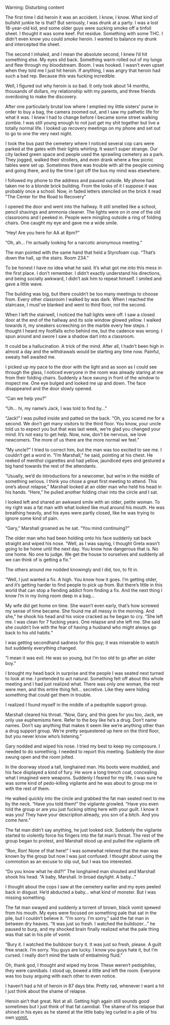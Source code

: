  Warning: Disturbing content

The first time I did heroin it was an accident. I know, I know. What kind of bullshit junkie lie is that? But seriously, I was drunk at a party. I was a lost 18-year-old kid, and some older guys were sucking smoke off a tinfoil sheet. I thought it was some keef. Pot residue. Something with some THC. I didn’t even know you could *smoke* heroin. I wanted to balance my drunk and intercepted the sheet. 

The second I inhaled, and I mean the absolute second, I knew I’d hit something else. My eyes slid back. Something warm rolled out of my lungs and flew through my bloodstream. Boom. I was hooked. I wasn’t even upset when they told me I just hit heroin. If anything, I was angry that heroin had such a bad rep. Because *this* was fucking incredible.

Well, I figured out why heroin is so bad. It only took about 14 months, thousands of dollars, my relationship with my parents, and three friends overdosing to make the discovery. 

After one particularly brutal low where I emptied my little sisters’ purse in order to buy a bag, the camera zoomed out, and I saw my pathetic life for what it was. I knew I had to change before I became some street walking zombie. I was still young enough to not just get my shit together but live a totally normal life. I looked up recovery meetings on my phone and set out to go to one the very next night. 

I took the bus past the cemetery where I noticed several cop cars were parked at the gates with their lights whirling. It wasn’t super strange. Our city lacked green space and people used the sprawling cemetery as a park. They jogged, walked their strollers, and even drank where a few picnic tables were set up. Sometimes there was trouble with all the people coming and going there, and by the time I got off the bus my mind was elsewhere.  

I followed my phone to the address and paused outside. My phone had taken me to a blonde brick building. From the looks of it I suppose it was probably once a school. Now, in faded letters stenciled on the brick it read “The Center for the Road to Recovery”

I opened the door and went into the hallway. It still smelled like a school, pencil shavings and ammonia cleaner. The lights were on in one of the old classrooms and I peeked in. People were mingling outside a ring of folding chairs. One caught my eye and gave me a wide smile. 

“Hey! Are you here for AA at 8pm?”

“Oh, ah... I’m actually looking for a narcotic anonymous meeting.” 

The man pointed with the same hand that held a Styrofoam cup. “That’s down the hall, up the stairs. Room 234.” 

To be honest I have no idea what he said. It’s what got me into this mess in the first place. I don’t remember. I didn’t exactly understand his directions, and being socially awkward, I didn’t ask him to repeat himself. I smiled and gave a little wave. 

The building was big, but there couldn’t be too many meetings to choose from. Every other classroom I walked by was dark. When I reached the staircase, I must’ve blanked and went to third floor, not the second. 

When I left the stairwell, I noticed the hall lights were off. I saw a closed door at the end of the hallway and its sole window glowed yellow. I walked towards it, my sneakers screeching on the marble every few steps. I thought I heard my footfalls echo behind me, but the cadence was wrong. I spun around and swore I saw a shadow dart into a classroom. 

It could be a hallucination. A trick of the mind. After all, I hadn’t been high in almost a day and the withdrawals would be starting any time now. Painful, sweaty hell awaited me. 

I picked up my pace to the door with the light and as soon as I could see through the glass, I noticed everyone in the room was already staring at me from their folding chairs. Suddenly a face swung in front of the window to inspect me. One eye bulged and looked me up and down. The face disappeared and the door slowly opened. 

“Can we help you?”

“Uh… hi, my name’s Jack, I was told to find by…”

“Jack!” I was pulled inside and patted on the back. “Oh, you scared me for a second. We don’t get many visitors to the third floor. You know, your uncle told us to expect you but that was last week, we’re glad you changed your mind. It’s not easy to get help. Now, now, don’t be nervous, we love newcomers. The more of us there are the more normal we feel.”

“My uncle?” I tried to correct him, but the man was too excited to see me. I couldn’t get a word in. “I’m Marshall,” he said, pointing at his chest. He reeked of menthol cigarettes and had yellow, jaundiced eyes and gestured a big hand towards the rest of the attendants. 

“Usually, we’d do introductions for a newcomer, but we’re in the middle of something serious. I think you chose a great first meeting to attend. This one’s about relapse,” Marshall looked at an older man who held his head in his hands. “Here,” he pulled another folding chair into the circle and I sat. 

I looked left and shared an awkward smile with an older, petite woman. To my right was a fat man with what looked like mud around his mouth. He was breathing heavily, and his eyes were partly closed, like he was trying to ignore some kind of pain. 

“Gary,” Marshall groaned as he sat. “You mind continuing?” 

The older man who had been holding onto his face suddenly sat back straight and wiped his nose. “Well, as I was saying, I thought Greta wasn’t going to be home until the next day. You know how dangerous that is. No one home. No one to judge. We get the house to ourselves and suddenly all we can think of is getting a fix.”

The others around me nodded knowingly and I did, too, to fit in. 

“Well, I just wanted a fix. A high. You know how it goes. I’m getting older, and it’s getting harder to find people to pick up from. But there’s little in this world that can stop a fiending addict from finding a fix. And the next thing I know I’m in my living room deep in a bag…

My wife did get home on time. She wasn’t even early, that’s how screwed my sense of time became. She found me all messy in the morning. And she,” he shook his head and his voice cracked as he began to cry. “She left me. I was clean for 7 fucking years. One relapse and she left me. She said she couldn’t live with the fear of having a husband who might always go back to his old habits.”

I was getting secondhand sadness for this guy; it was miserable to watch but suddenly everything changed. 

“I mean it was evil. He was so young, but I’m too old to go after an older boy.” 

I brought my head back in surprise and the people I was seated next turned to look at me. I pretended to act natural. Something felt off about this whole meeting and I had just realized what. There was only one woman, the rest were men, and this entire thing felt… secretive. Like they were hiding something that could get them in trouble. 

I realized I found myself in the middle of a pedophile support group. 

Marshall cleared his throat. “Now, Gary, and this goes for you too, Jack, we only use euphemisms here. Refer to the boy like he’s a drug. Don’t name names. Don’t say anything that makes it seem like we’re anything other than a drug support group. We’re pretty sequestered up here on the third floor, but you never know who’s listening.”

Gary nodded and wiped his nose. I tried my best to keep my composure. I needed to do something. I needed to report this meeting. Suddenly the door swung open and the room jolted. 

In the doorway stood a tall, longhaired man. His boots were muddied, and his face displayed a kind of fury. He wore a long trench coat, concealing what I imagined were weapons. Suddenly I feared for my life. I was sure he was some kind of pedo-killing vigilante and he was about to group me in with the rest of them. 

He walked quickly into the circle and grabbed the fat man seated next to me by the neck. “Have you told them!” the vigilante growled. “Have you even told the group or are you just fucking sitting here with your guilt. I know it was you! They have your description already, you son of a bitch. And you come *here*.”

The fat man didn’t say anything, he just looked sick. Suddenly the vigilante started to violently force his fingers into the fat man’s throat. The rest of the group began to protest, and Marshall stood up and pulled the vigilante off.  

“Ron, Ron! None of that here!” I was somewhat relieved that the man was known by the group but now I was just confused. I thought about using the commotion as an excuse to slip out, but I was too interested. 

“Do you know what he did?!” The longhaired man shouted and Marshall shook his head. “A baby, Marshall. In broad daylight. A baby…” 

I thought about the cops I saw at the cemetery earlier and my eyes peeled back in disgust. He’d abducted a baby… what kind of monster. But I was missing something. 

The fat man swayed and suddenly a torrent of brown, black vomit spewed from his mouth. My eyes were focused on something pale that sat in the pile, but I couldn’t believe it. “I’m sorry. I’m sorry,” said the fat man in between dry heaves. “It was just so fresh. I watched the bulldozer…” he paused to burp, and my shocked brain finally realized what the pale thing was that sat in his pile of vomit. 

“Bury it. I watched the bulldozer bury it. It was just so fresh, please. A guilt free snack. I’m sorry. You guys are lucky. I know you guys hate it, but I’m cursed. I really don’t mind the taste of embalming fluid.”

Oh, thank god, I thought and wiped my brow. These weren’t pedophiles, they were cannibals. I stood up, bowed a little and left the room. Everyone was too busy arguing with each other to even notice. 

I haven’t had a hit of heroin in 87 days btw. Pretty rad, whenever I want a hit I just think about the shame of relapse. 

Heroin ain’t that great. Not at all. Getting high again still sounds good sometimes but I just think of that fat cannibal. The shame of his relapse that shined in his eyes as he stared at the little baby leg curled in a pile of his own [vomit.](https://www.reddit.com/r/thespookyplace/)